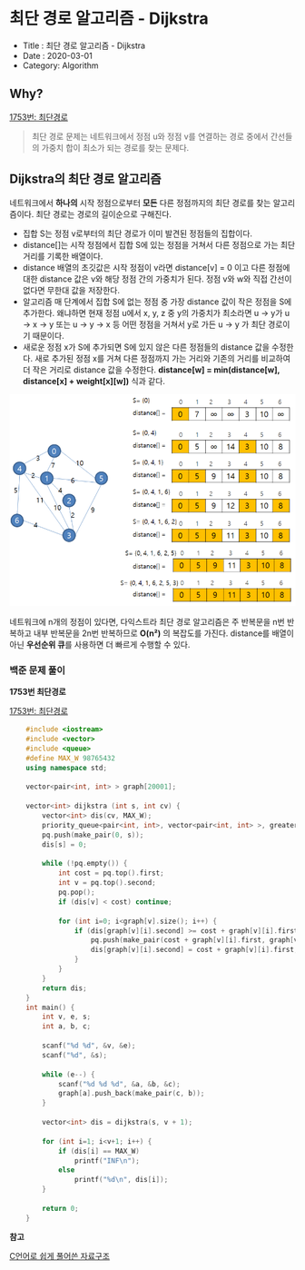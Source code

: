 # 최단 경로 알고리즘 - Dijkstra

- Title : 최단 경로 알고리즘 - Dijkstra
- Date : 2020-03-01
- Category: Algorithm

## Why?

[1753번: 최단경로](https://www.acmicpc.net/problem/1753)

> 최단 경로 문제는 네트워크에서 정점 u와 정점 v를 연결하는 경로 중에서 간선들의 가중치 합이 최소가 되는 경로를 찾는 문제다.

## Dijkstra의 최단 경로 알고리즘

네트워크에서 **하나의** 시작 정점으로부터 **모든** 다른 정점까지의 최단 경로를 찾는 알고리즘이다. 최단 경로는 경로의 길이순으로 구해진다.

- 집합 S는 정점 v로부터의 최단 경로가 이미 발견된 정점들의 집합이다.
- distance[]는 시작 정점에서 집합 S에 있는 정점을 거쳐서 다른 정점으로 가는 최단 거리를 기록한 배열이다.
- distance 배열의 초깃값은 시작 정점이 v라면 distance[v] = 0 이고 다른 정점에 대한 distance 값은 v와 해당 정점 간의 가중치가 된다. 정점 v와 w와 직접 간선이 없다면 무한대 값을 저장한다.
- 알고리즘 매 단계에서 집합 S에 없는 정점 중 가장 distance 값이 작은 정점을 S에 추가한다. 왜냐하면 현재 정점 u에서 x, y, z 중 y의 가중치가 최소라면 u → y가 u → x → y 또는 u → y → x 등 어떤 정점을 거쳐서 y로 가든 u → y 가 최단 경로이기 때문이다.
- 새로운 정점 x가 S에 추가되면 S에 있지 않은 다른 정점들의 distance 값을 수정한다. 새로 추가된 정점 x를 거쳐 다른 정점까지 가는 거리와 기존의 거리를 비교하여 더 작은 거리로 distance 값을 수정한다. **distance[w] = min(distance[w], distance[x] + weight[x][w])** 식과 같다.

![Dijkstra/Untitled.png](https://raw.githubusercontent.com/devgaram/TIL/master/Algorithm/images/2020-03-01-img/Untitled.png)

네트워크에 n개의 정점이 있다면, 다익스트라 최단 경로 알고리즘은 주 반복문을 n번 반복하고 내부 반복문을 2n번 반복하므로 **O(n²)** 의 복잡도를 가진다. distance를 배열이 아닌 **우선순위 큐**를 사용하면 더 빠르게 수행할 수 있다.

### 백준 문제 풀이

**1753번 최단경로**

[1753번: 최단경로](https://www.acmicpc.net/problem/1753)

```cpp
    #include <iostream>
    #include <vector>
    #include <queue>
    #define MAX_W 98765432
    using namespace std;

    vector<pair<int, int> > graph[20001];

    vector<int> dijkstra (int s, int cv) {
    	vector<int> dis(cv, MAX_W);
    	priority_queue<pair<int, int>, vector<pair<int, int> >, greater<pair<int, int> > > pq;
    	pq.push(make_pair(0, s));
    	dis[s] = 0;

    	while (!pq.empty()) {
    		int cost = pq.top().first;
    		int v = pq.top().second;
    		pq.pop();
    		if (dis[v] < cost) continue;

    		for (int i=0; i<graph[v].size(); i++) {
    			if (dis[graph[v][i].second] >= cost + graph[v][i].first) {
    				pq.push(make_pair(cost + graph[v][i].first, graph[v][i].second));
    				dis[graph[v][i].second] = cost + graph[v][i].first;
    			}
    		}
    	}
    	return dis;
    }
    int main() {
    	int v, e, s;
    	int a, b, c;

    	scanf("%d %d", &v, &e);
    	scanf("%d", &s);

    	while (e--) {
    		scanf("%d %d %d", &a, &b, &c);
    		graph[a].push_back(make_pair(c, b));
    	}

    	vector<int> dis = dijkstra(s, v + 1);

    	for (int i=1; i<v+1; i++) {
    		if (dis[i] == MAX_W)
    			printf("INF\n");
    		else
    			printf("%d\n", dis[i]);
    	}

    	return 0;
    }
```

**참고**

[C언어로 쉽게 풀어쓴 자료구조](http://www.yes24.com/Product/Goods/69750539)
